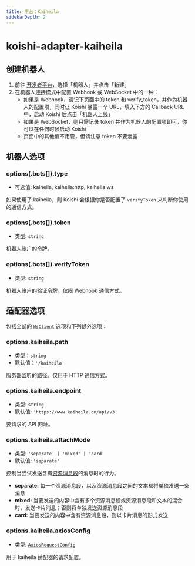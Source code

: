 ```yaml
---
title: 平台：Kaiheila
sidebarDepth: 2
---
```


# koishi-adapter-kaiheila

## 创建机器人

1. 前往 [开发者平台](https://developer.kaiheila.cn/)，选择「机器人」并点击「新建」
2. 在机器人连接模式中配置 Webhook 或 WebSocket 中的一种：
    - 如果是 Webhook，请记下页面中的 token 和 verify_token，并作为机器人的配置项，同时让 Koishi 暴露一个 URL，填入下方的 Callback URL 中，启动 Koishi 后点击「机器人上线」
    - 如果是 WebSocket，则只需记录 token 并作为机器人的配置项即可，你可以在任何时候启动 Koishi
    - 页面中的其他值不用管，但请注意 token 不要泄露

## 机器人选项

### options(.bots[]).type

- 可选值: kaiheila, kaiheila:http, kaiheila:ws

如果使用了 kaiheila，则 Koishi 会根据你是否配置了 `verifyToken` 来判断你使用的通信方式。

### options(.bots[]).token

- 类型: `string`

机器人账户的令牌。

### options(.bots[]).verifyToken

- 类型: `string`

机器人账户的验证令牌。仅限 Webhook 通信方式。

## 适配器选项

包括全部的 [`WsClient`](../adapter.md#类-adapter-wsclient) 选项和下列额外选项：

### options.kaiheila.path

- 类型：`string`
- 默认值：`'/kaiheila'`

服务器监听的路径。仅用于 HTTP 通信方式。

### options.kaiheila.endpoint

- 类型: `string`
- 默认值: `'https://www.kaiheila.cn/api/v3'`

要请求的 API 网址。

### options.kaiheila.attachMode

- 类型: `'separate' | 'mixed' | 'card'`
- 默认值: `'separate'`

控制当尝试发送含有[资源消息段](../segment.md#资源消息段)的消息时的行为。

- **separate:** 每一个资源消息段，以及资源消息段之间的文本都将单独发送一条消息
- **mixed:** 当要发送的内容中含有多个资源消息段或资源消息段和文本的混合时，发送卡片消息；否则将单独发送资源消息段
- **card:** 当要发送的内容中含有资源消息段，则以卡片消息的形式发送

### options.kaiheila.axiosConfig

- 类型: [`AxiosRequestConfig`](https://github.com/axios/axios#request-config)

用于 kaiheila 适配器的请求配置。
